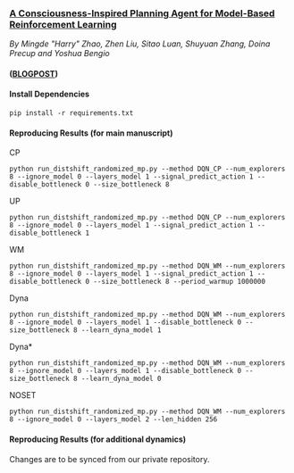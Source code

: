 ### [A Consciousness-Inspired Planning Agent for Model-Based Reinforcement Learning](http://mingde.world/publications/a-step-towards-conscious-planning)
_By Mingde "Harry" Zhao, Zhen Liu, Sitao Luan, Shuyuan Zhang, Doina Precup and Yoshua Bengio_

#### ([BLOGPOST](http://mingde.world/publications/a-step-towards-conscious-planning))

#### **Install Dependencies**
```
pip install -r requirements.txt
```

#### **Reproducing Results (for main manuscript)**

CP
```
python run_distshift_randomized_mp.py --method DQN_CP --num_explorers 8 --ignore_model 0 --layers_model 1 --signal_predict_action 1 --disable_bottleneck 0 --size_bottleneck 8
```

UP
```
python run_distshift_randomized_mp.py --method DQN_CP --num_explorers 8 --ignore_model 0 --layers_model 1 --signal_predict_action 1 --disable_bottleneck 1
```

WM
```
python run_distshift_randomized_mp.py --method DQN_WM --num_explorers 8 --ignore_model 0 --layers_model 1 --signal_predict_action 1 --disable_bottleneck 0 --size_bottleneck 8 --period_warmup 1000000
```

Dyna
```
python run_distshift_randomized_mp.py --method DQN_WM --num_explorers 8 --ignore_model 0 --layers_model 1 --disable_bottleneck 0 --size_bottleneck 8 --learn_dyna_model 1
```

Dyna*
```
python run_distshift_randomized_mp.py --method DQN_WM --num_explorers 8 --ignore_model 0 --layers_model 1 --disable_bottleneck 0 --size_bottleneck 8 --learn_dyna_model 0
```

NOSET
```
python run_distshift_randomized_mp.py --method DQN_WM --num_explorers 8 --ignore_model 0 --layers_model 2 --len_hidden 256
```

#### **Reproducing Results (for additional dynamics)**
Changes are to be synced from our private repository.
